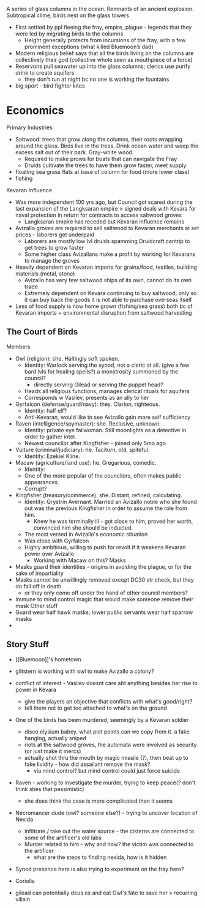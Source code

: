A series of glass columns in the ocean. Remnants of an ancient explosion. Subtropical clime, birds nest on the glass towers

- First settled by ppl fleeing the fray, empire, plague - legends that they were led by migrating birds to the columns
	- Height generally protects from incursions of the fray, with a few prominent exceptions (what killed Bluemoon’s dad)
- Modern religious belief says that all the birds living on the columns are collectively their god (collective whole seen as mouthpiece of a force)
- Reservoirs pull seawater up into the glass columns; clerics use purify drink to create aquifers
	- they don't run at night bc no one is working the fountains
- big sport - bird fighter kites

# Economics

Primary Industries
- Saltwood: trees that grow along the columns, their roots wrapping around the glass. Birds live in the trees. Drink ocean water and weep the excess salt out of their bark. Gray-white wood.
	- Required to make prows for boats that can navigate the Fray
	- Druids cultivate the trees to have them grow faster, meet supply
- floating sea grass flats at base of column for food (more lower class)
- fishing

Kevaran Influence
- Was more independent 100 yrs ago, but Council got scared during the last expansion of the Langksaran empire > signed deals with Kevara for naval protection in return for contracts to access saltwood groves
	- Langksaran empire has receded but Kevaran influence remains
- Avizallo groves are required to sell saltwood to Kevaran merchants at set prices - laborers get underpaid
	- Laborers are mostly low lvl druids spamming Druidcraft cantrip to get trees to grow faster
	- Some higher class Avizallans make a profit by working for Kevarans to manage the groves
- Heavily dependent on Kevaran imports for grains/food, textiles, building materials (metal, stone)
	- Avizallo has very few saltwood ships of its own, cannot do its own trade
	- Extremely dependent on Kevara continuing to buy saltwood, only so it can buy back the goods it is not able to purchase overseas itself
- Less of food supply is now home grown (fishing/sea grass) both bc of Kevaran imports + environmental disruption from saltwood harvesting


## The Court of Birds

Members
- Owl (religion): she. Haltingly soft spoken.
	- Identity: Warlock serving the synod, not a cleric at all. (give a few bard lvls for healing spells?) a monstrosity summoned by the council?
		- directly serving Gilead or serving the puppet head?
	- Heads all religious functions, manages clerical rituals for aquifers
	- Corresponds w Vasilev, presents as an ally to her
- Gyrfalcon (defense/guard/navy): they. Clarion, righteous.
	- Identity: half elf?
	- Anti-Kevaran, would like to see Avizallo gain more self sufficiency
- Raven (intelligence/spymaster): she. Reclusive, unknown.
	- Identity: private eye failwoman. Still moonlights as a detective in order to gather intel. 
	- Newest councilor after Kingfisher - joined only 5mo ago
- Vulture (criminal/judiciary): he. Taciturn, old, spiteful. 
	- Identity: Ezekiel Kline. 
- Macaw (agriculture/land use): he. Gregarious, comedic.
	- Identity: 
	- One of the more popular of the councilors, often makes public appearances.
	- Corrupt?
- Kingfisher (treasury/commerce): she. Distant, refined, calculating. 
	- Identity: Qrystrin Avernant. Married an Avizallo noble who she found out was the previous Kingfisher in order to assume the role from him. 
		- Knew he was terminally ill - got close to him, proved her worth, convinced him she should be inducted.
	- The most versed in Avizallo's economic situation
	- Was close with Gyrfalcon
	- Highly ambitious, willing to push for revolt if it weakens Kevaran power over Avizallo
		- Working with Macaw on this?
Masks
- Masks guard their identities - origins in avoiding the plague, or for the sake of impartiality
- Masks cannot be unwillingly removed except DC30 str check, but they do fall off in death
	- or they only come off under the hand of other council members?
- Immune to mind control magic that would make someone remove their mask
Other stuff
- Guard wear half hawk masks; lower public servants wear half sparrow masks
- 


## Story Stuff

- [[Bluemoon]]'s hometown


- giltstern is working with owl to make Avizallo a colony?
- conflict of interest - Vasilev doesnt care abt anything besides her rise to power in Kevara
	- give the players an objective that conflicts with what's good/right?
	- tell them not to get too attached to what's on the ground
- One of the birds has been murdered, seemingly by a Kevaran soldier
	- disco elysium babey. what plot points can we copy from it. a fake hanging, actually sniped
	- riots at the saltwood groves, the automata were involved as security (or just make it mercs)
	- actually shot thru the mouth by magic missile (?), then beat up to fake lividity - how did assailant remove the mask? 
		- via mind control? but mind control could just force suicide
- Raven - working to investigate the murder, trying to keep peace(? don't think shes that pessimistic)
	- she does think the case is more complicated than it seems
- Necromancer dude (owl? someone else?) - trying to uncover location of Nexida
	- infiltrate / take out the water source - the cisterns are connected to some of the artificer's old labs 
	- Murder related to him - why and how? the victim was connected to the artificer
		- what are the steps to finding nexida, how is it hidden
- Synod presence here is also trying to experiment on the fray here?
- Coriolis 


- gilead can potentially deus ex and eat Owl's fate to save her > recurring villain